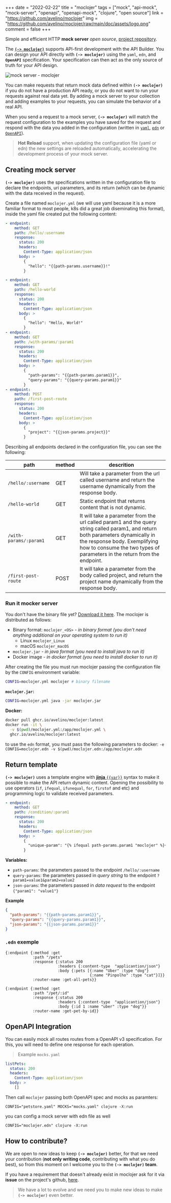 +++
date = "2022-02-22"
title = "moclojer"
tags = ["mock", "api-mock", "mock-server", "openapi", "openapi-mock", "clojure", "open source"]
link = "https://github.com/avelino/moclojer"
img = "https://github.com/avelino/moclojer/raw/main/doc/assets/logo.png"
comment = false
+++

Simple and efficient HTTP **mock server** _open source_, [project repository](https://github.com/avelino/moclojer).

The [**`(-> moclojer)`**](https://github.com/avelino/moclojer) supports API-first development with the API Builder. You can design your API directly with **`(-> moclojer)`** using the `yaml`, `edn`, and **`OpenAPI`** specification. Your specification can then act as the only source of truth for your API design.

<!-- more -->

![mock server - moclojer](https://github.com/avelino/moclojer/raw/main/doc/assets/logo.png)

You can make requests that return mock data defined within **`(-> moclojer)`** if you do not have a production API ready, or you do not want to run your requests against real data yet. By adding a mock server to your collection and adding examples to your requests, you can simulate the behavior of a real API.

When you send a request to a mock server, **`(-> moclojer)`** will match the request configuration to the examples you have saved for the request and respond with the data you added in the configuration (written in [`yaml`](https://yaml.org/spec/), [`edn`](https://github.com/edn-format/edn) or [`OpenAPI`](https://swagger.io/specification/)).

> **Hot Reload** support, when updating the configuration file (yaml or edn) the new settings are reloaded automatically, accelerating the development process of your mock server.

## Creating mock server

**`(-> moclojer)`** uses the specifications written in the configuration file to declare the endpoints, uri parameters, and its return (which can be dynamic with the data received in the request).

Create a file named `moclojer.yml` (we will use yaml because it is a more familiar format to most people, k8s did a great job diseminating this format), inside the yaml file created put the following content:

```yaml
- endpoint:
    method: GET
    path: /hello/:username
    response:
      status: 200
      headers:
        Content-Type: application/json
      body: >
        {
          "hello": "{{path-params.username}}!"
        }

- endpoint:
    method: GET
    path: /hello-world
    response:
      status: 200
      headers:
        Content-Type: application/json
      body: >
        {
          "hello": "Hello, World!"
        }
- endpoint:
    method: GET
    path: /with-params/:param1
    response:
      status: 200
      headers:
        Content-Type: application/json
      body: >
        {
          "path-params": "{{path-params.param1}}",
          "query-params": "{{query-params.param1}}"
        }
- endpoint:
    method: POST
    path: /first-post-route
    response:
      status: 200
      headers:
        Content-Type: application/json
      body: >
        {
          "project": "{{json-params.project}}"
        }
```

Describing all endpoints declared in the configuration file, you can see the following:

| path | method | descrition |
| --- | --- | --- |
| `/hello/:username` | GET | Will take a parameter from the url called username and return the username dynamically from the response body. |
| `/hello-world` | GET | Static endpoint that returns content that is not dynamic. |
| `/with-params/:param1` | GET | It will take a parameter from the url called param1 and the query string called param1, and return both parameters dynamically in the response body. Exemplifying how to consume the two types of parameters in the return from the endpoint. |
| `/first-post-route` | POST | It will take a parameter from the body called project, and return the project name dynamically from the response body. |

### Run it mocker server

You don't have the binary file yet? [Download it here](https://github.com/avelino/moclojer/releases/latest). The moclojer is distributed as follows:

- Binary format: `moclojer_<OS>` - _in binary format (you don't need anything additional on your operating system to run it)_
  - Linux `moclojer_Linux`
  - macOS `moclojer_macOS`
- `moclojer.jar` - _in java format (you need to install java to run it)_
- Docker image - _in docker format (you need to install docker to run it)_

After creating the file you must run moclojer passing the configuration file by the `CONFIG` environment variable:

```sh
CONFIG=moclojer.yml moclojer # binary filename
```

**`moclojer.jar`:**

```sh
CONFIG=moclojer.yml java -jar moclojer.jar
```

**Docker:**

```sh
docker pull ghcr.io/avelino/moclojer:latest
docker run -it \
  -v $(pwd)/moclojer.yml:/app/moclojer.yml \
  ghcr.io/avelino/moclojer:latest
```

to use the `edn` format, you must pass the following parameters to docker:
`-e CONFIG=moclojer.edn -v $(pwd)/moclojer.edn:/app/moclojer.edn`

## Return template

**`(-> moclojer)`** uses a template engine with [**jinja** `{{var}}`](https://github.com/yogthos/Selmer#built-in-tags-1) syntax to make it possible to make the API return dynamic content. Opening the possibility to use operators (`if`, `ifequal`, `ifunequal`, `for`, `firstof` and etc) and programming logic to validate received parameters.

```yaml
- endpoint:
    method: GET
    path: /condition/:param1
    response:
      status: 200
      headers:
        Content-Type: application/json
      body: >
        {
          "unique-param": "{% ifequal path-params.param1 "moclojer" %}{{path-params.param1}}{% else %}{{query-params.param1}}{% endifequal %}"
        }
```

**Variables:**

- `path-params`: the parameters passed to the endpoint `/hello/:username`
- `query-params`: the parameters passed in _query string_ to the endpoint `?param1=value1&param2=value2`
- `json-params`: the parameters passed in _data request_ to the endpoint `{"param1": "value1"}`

**Example**

```json
{
  "path-params": "{{path-params.param1}}",
  "query-params": "{{query-params.param1}}",
  "json-params": "{{json-params.param1}}"
}
```

### `.edn` exemple

```edn
{:endpoint {:method :get
            :path "/pets"
            :response {:status 200
                       :headers {:content-type  "applicantion/json"}
                       :body {:pets [{:name "Uber" :type "dog"}
                                     {:name "Pinpolho" :type "cat"}]}}
            :router-name :get-all-pets}}

{:endpoint {:method :get
            :path "/pet/:id"
            :response {:status 200
                       :headers {:content-type  "applicantion/json"}
                       :body {:id 1 :name "uber" :type "dog"}}
            :router-name :get-pet-by-id}}
```

## OpenAPI Integration

You can easily mock all routes routes from a OpenAPI v3 specification.
For this, you will need to define one response for each operation.

> Example `mocks.yaml`

```yaml
listPets:
  status: 200
  headers:
    Content-Type: application/json
  body: >
    []
```

Then call `moclojer` passing both OpenAPI spec and mocks as paramters:

```shell
CONFIG="petstore.yaml" MOCKS="mocks.yaml" clojure -X:run
```

you can config a mock server with edn file as well

```shell
CONFIG="moclojer.edn" clojure -X:run
```

## How to contribute?

We are open to new ideas to keep **`(-> moclojer)`** better, for that we need your contribution (**not only writing code**, contributing with what you do best), so from this moment on I welcome you to the **`(-> moclojer)` team**.

If you have a requirement that doesn't already exist in moclojer ask for it via **issue** on the project's github, [here](https://github.com/avelino/moclojer/issues).

> We have a lot to evolve and we need you to make new ideas to make **`(-> moclojer)`** even better.
